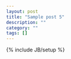 ```yaml
---
layout: post
title: "Sample post 5"
description: ""
category: ""
tags: []
---
```

{% include JB/setup %}
